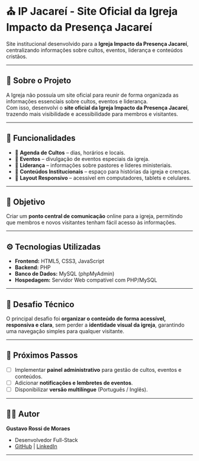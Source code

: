 # ⛪ IP Jacareí - Site Oficial da Igreja Impacto da Presença Jacareí

Site institucional desenvolvido para a **Igreja Impacto da Presença Jacareí**, centralizando informações sobre cultos, eventos, liderança e conteúdos cristãos.

---

## 📖 Sobre o Projeto

A Igreja não possuía um site oficial para reunir de forma organizada as informações essenciais sobre cultos, eventos e liderança.  
Com isso, desenvolvi o **site oficial da Igreja Impacto da Presença Jacareí**, trazendo mais visibilidade e acessibilidade para membros e visitantes.

---

## 🚀 Funcionalidades

- 📅 **Agenda de Cultos** – dias, horários e locais.  
- 🎉 **Eventos** – divulgação de eventos especiais da igreja.  
- 🙌 **Liderança** – informações sobre pastores e líderes ministeriais.  
- 📖 **Conteúdos Institucionais** – espaço para histórias da igreja e crenças.  
- 📱 **Layout Responsivo** – acessível em computadores, tablets e celulares.  

---

## 🎯 Objetivo

Criar um **ponto central de comunicação** online para a igreja, permitindo que membros e novos visitantes tenham fácil acesso às informações.

---

## ⚙️ Tecnologias Utilizadas

- **Frontend:** HTML5, CSS3, JavaScript  
- **Backend:** PHP  
- **Banco de Dados:** MySQL (phpMyAdmin)  
- **Hospedagem:** Servidor Web compatível com PHP/MySQL  

---

## 🎨 Desafio Técnico

O principal desafio foi **organizar o conteúdo de forma acessível, responsiva e clara**, sem perder a **identidade visual da igreja**, garantindo uma navegação simples para qualquer visitante.

---

## 📌 Próximos Passos

- [ ] Implementar **painel administrativo** para gestão de cultos, eventos e conteúdos.  
- [ ] Adicionar **notificações e lembretes de eventos**.  
- [ ] Disponibilizar **versão multilíngue** (Português / Inglês).  

---

## 👨‍💻 Autor

**Gustavo Rossi de Moraes**  
- Desenvolvedor Full-Stack  
- [GitHub](https://github.com/GustavoR-Dev) | [LinkedIn](https://www.linkedin.com/in/gustavo-rossi-de-moraes-6a0755242/)  

---

